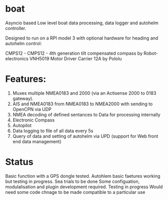 # boat

Asyncio based Low level boat data processing, data logger and autohelm controller.

Designed to run on a RPI model 3 with optional hardware for heading and autohelm control:

CMPS12 - CMPS12 - 4th generation tilt compensated compass by Robot-electronics
VNH5019 Motor Driver Carrier 12A by Pololu

# Features:

1) Muxes multiple NMEA0183 and 2000 (via an Actisense 2000 to 0183 gateway).
2) AIS and NMEA0183 from NMEA0183 to NMEA2000 with sending to OpenCPN via UDP
3) NMEA decoding of defined sentances to Data for processing internally
4) Electronic Compass
5) Autopilot
6) Data logging to file of all data every 5s
7) Query of data and setting of autohelm via UPD (support for Web front end data management)

# Status
Basic function with a GPS dongle tested.
Autohlem basic faetures working but testing in progress.  Sea trials to be done
Some configuation, modulalisation and plugin development required.
Testing in progress
Would need some code chnage to be made compatible to a particular use 
